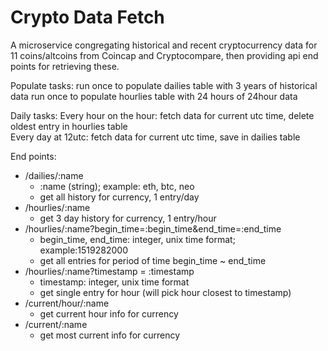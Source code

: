# Crypto Data Fetch 

A microservice congregating historical and recent cryptocurrency data for 11 coins/altcoins from Coincap and Cryptocompare, then providing api end points for retrieving these. 

Populate tasks: 
run once to populate dailies table with 3 years of historical data
run once to populate hourlies table with 24 hours of 24hour data 

Daily tasks:
Every hour on the hour: fetch data for current utc time, delete oldest entry in hourlies table  
Every day at 12utc: fetch data for current utc time, save in dailies table 


End points: 

* /dailies/:name   
    * :name (string); example: eth, btc, neo
    * get all history for currency, 1 entry/day
* /hourlies/:name
    * get 3 day history for currency, 1 entry/hour
* /hourlies/:name?begin_time=:begin_time&end_time=:end_time
    * begin_time, end_time: integer, unix time format; example:1519282000
    * get all entries for period of time begin_time ~ end_time 
* /hourlies/:name?timestamp = :timestamp 
    * timestamp: integer, unix time format
    * get single entry for hour (will pick hour closest to timestamp)
* /current/hour/:name
    * get current hour info for currency
* /current/:name
    * get most current info for currency
